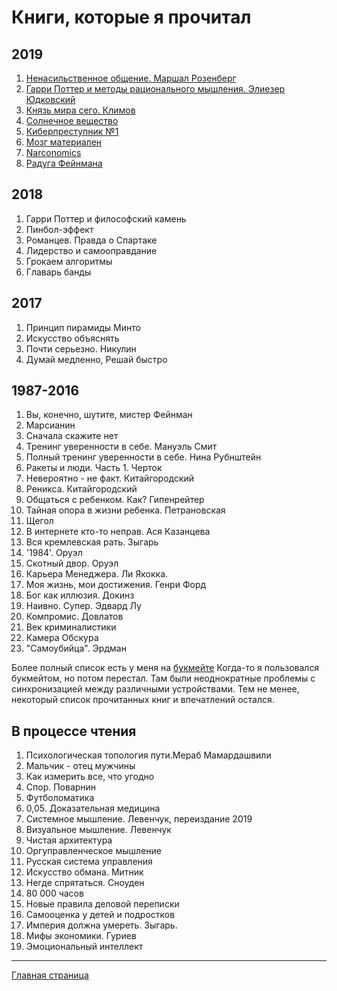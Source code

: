 <!-- Yandex.Metrika counter -->
<script type="text/javascript" >
   (function(m,e,t,r,i,k,a){m[i]=m[i]||function(){(m[i].a=m[i].a||[]).push(arguments)};
   m[i].l=1*new Date();k=e.createElement(t),a=e.getElementsByTagName(t)[0],k.async=1,k.src=r,a.parentNode.insertBefore(k,a)})
   (window, document, "script", "https://mc.yandex.ru/metrika/tag.js", "ym");

   ym(54428956, "init", {
        clickmap:true,
        trackLinks:true,
        accurateTrackBounce:true,
        webvisor:true
   });
</script>
<noscript><div><img src="https://mc.yandex.ru/watch/54428956" style="position:absolute; left:-9999px;" alt="" /></div></noscript>
<!-- /Yandex.Metrika counter -->

# Книги, которые я прочитал


## 2019
1. [Ненасильственное общение. Маршал Розенберг](desc/NNC.md)
2. [Гарри Поттер и методы рационального мышления. Элиезер Юдковский](desc/hpmor.md)
3. [Князь мира сего. Климов](desc/KnyazMiraSego.md)
4. [Солнечное вещество](desc/sol_vestch.md)
5. [Киберпреступник №1](desc/kiberprestupnik.md)
6. [Мозг материален](desc/mozg_materail.md)
7. [Narconomics](desc/narconomics.md)
8. [Радуга Фейнмана](desc/raduga.md)

## 2018
1. Гарри Поттер и философский камень
2. Пинбол-эффект
3. Романцев. Правда о Спартаке
4. Лидерство и самооправдание
5. Грокаем алгоритмы
6. Главарь банды

## 2017
1. Принцип пирамиды Минто
2. Искусство объяснять
3. Почти серьезно. Никулин
4. Думай медленно, Решай быстро

## 1987-2016
1. Вы, конечно, шутите, мистер Фейнман
2. Марсианин
3. Сначала скажите нет
4. Тренинг уверенности в себе. Мануэль Смит
5. Полный тренинг уверенности в себе. Нина Рубнштейн
5. Ракеты и люди. Часть 1. Черток
6. Невероятно - не факт. Китайгородский
7. Реникса. Китайгородский
8. Общаться с ребенком. Как? Гипенрейтер
9. Тайная опора в жизни ребенка. Петрановская
10. Щегол
11. В интернете кто-то неправ. Ася Казанцева
12. Вся кремлевская рать. Зыгарь
13. '1984'. Оруэл
14. Скотный двор. Оруэл
15. Карьера Менеджера. Ли Якокка.
16. Моя жизнь, мои достижения. Генри Форд
17. Бог как иллюзия. Докинз
18. Наивно. Супер. Эдвард Лу
19. Компромис. Довлатов
20. Век криминалистики
21. Камера Обскура
22. "Самоубийца". Эрдман

Более полный список есть у меня на [букмейте](https://ru.bookmate.com/@matveysofyin/books/all)
Когда-то я пользовался букмейтом, но потом перестал.
Там были неоднократные проблемы с синхронизацией между различными устройствами.
Тем не менее, некоторый список прочитанных книг и впечатлений остался.

## В процессе чтения
1. Психологическая топология пути.Мераб Мамардашвили
2. Мальчик - отец мужчины
3. Как измерить все, что угодно
4. Спор. Поварнин
5. Футболоматика
6. 0,05. Доказательная медицина
7. Системное мышление. Левенчук, переиздание 2019
7. Визуальное мышление. Левенчук
8. Чистая архитектура
9. Оргуправленческое мышление
10. Русская система управления
11. Искусство обмана. Митник
11. Негде спрятаться. Сноуден
12. 80 000 часов
13. Новые правила деловой переписки
14. Самооценка у детей и подростков
15. Империя должна умереть. Зыгарь.
16. Мифы экономики. Гуриев
17. Эмоциональный интеллект


---
[Главная страница](/..)
